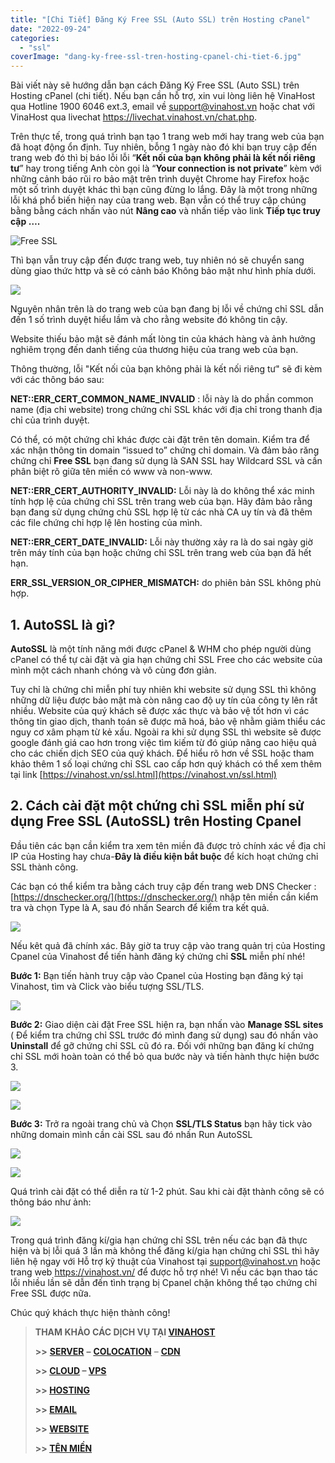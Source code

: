 ```yaml
---
title: "[Chi Tiết] Đăng Ký Free SSL (Auto SSL) trên Hosting cPanel"
date: "2022-09-24"
categories: 
  - "ssl"
coverImage: "dang-ky-free-ssl-tren-hosting-cpanel-chi-tiet-6.jpg"
---
```


Bài viết này sẽ hướng dẫn bạn cách Đăng Ký Free SSL (Auto SSL) trên Hosting cPanel (chi tiết). Nếu bạn cần hỗ trợ, xin vui lòng liên hệ VinaHost qua Hotline 1900 6046 ext.3, email về support@vinahost.vn hoặc chat với VinaHost qua livechat https://livechat.vinahost.vn/chat.php.

Trên thực tế, trong quá trình bạn tạo 1 trang web mới hay trang web của bạn đã hoạt động ổn định. Tuy nhiên, bỗng 1 ngày nào đó khi bạn truy cập đến trang web đó thì bị báo lỗi lỗi “**Kết nối của bạn không phải là kết nối riêng tư**” hay trong tiếng Anh còn gọi là “**Your connection is not private**” kèm với những cảnh báo rũi ro bảo mật trên trình duyệt Chrome hay Firefox hoặc một số trình duyệt khác thì bạn cũng đừng lo lắng. Đây là một trong những lỗi khá phổ biến hiện nay của trang web. Bạn vẫn có thể truy cập chúng bằng bằng cách nhấn vào nút **Nâng cao** và nhấn tiếp vào link **Tiếp tục truy cập ….**

![Free SSL](images/dang-ky-free-ssl-tren-hosting-cpanel-chi-tiet-1.jpg)

Thì bạn vẫn truy cập đến được trang web, tuy nhiên nó sẽ chuyển sang dùng giao thức http và sẽ có cảnh báo Không bảo mật như hình phía dưới.

![](images/dang-ky-free-ssl-tren-hosting-cpanel-chi-tiet-2.png)

Nguyên nhân trên là do trang web của bạn đang bị lỗi về chứng chỉ SSL dẫn đến 1 số trình duyệt hiểu lầm và cho rằng website đó không tin cậy.

Website thiếu bảo mật sẽ đánh mất lòng tin của khách hàng và ảnh hưởng nghiêm trọng đến danh tiếng của thương hiệu của trang web của bạn.

Thông thường, lỗi "Kết nối của bạn không phải là kết nối riêng tư" sẽ đi kèm với các thông báo sau:

**NET::ERR\_CERT\_COMMON\_NAME\_INVALID** : lỗi này là do phần common name (địa chỉ website) trong chứng chỉ SSL khác với địa chỉ trong thanh địa chỉ của trình duyệt.

Có thể, có một chứng chỉ khác được cài đặt trên tên domain. Kiểm tra để xác nhận thông tin domain “issued to” chứng chỉ domain. Và đảm bảo răng chứng chỉ **Free SSL** bạn đang sử dụng là SAN SSL hay Wildcard SSL và cần phân biệt rõ giữa tên miền có www và non-www.

**NET::ERR\_CERT\_AUTHORITY\_INVALID:** Lỗi này là do không thể xác minh tính hợp lệ của chứng chỉ SSL trên trang web của bạn. Hãy đảm bảo rằng bạn đang sử dụng chứng chủ SSL hợp lệ từ các nhà CA uy tín và đã thêm các file chứng chỉ hợp lệ lên hosting của mình.

**NET::ERR\_CERT\_DATE\_INVALID:** Lỗi này thường xảy ra là do sai ngày giờ trên máy tính của bạn hoặc chứng chỉ SSL trên trang web của bạn đã hết hạn.

**ERR\_SSL\_VERSION\_OR\_CIPHER\_MISMATCH:** do phiên bản SSL không phù hợp.

## **1\. AutoSSL là gì?**

**AutoSSL** là một tính năng mới được cPanel & WHM cho phép người dùng cPanel có thể tự cài đặt và gia hạn chứng chỉ SSL Free cho các website của mình một cách nhanh chóng và vô cùng đơn giản.

Tuy chỉ là chứng chỉ miễn phí tuy nhiên khi website sử dụng SSL thì không những dữ liệu được bảo mật mà còn nâng cao độ uy tín của công ty lên rất nhiều. Website của quý khách sẽ được xác thực và bảo vệ tốt hơn vì các thông tin giao dịch, thanh toán sẽ được mã hoá, bảo vệ nhằm giảm thiểu các nguy cơ xâm phạm từ kẻ xấu. Ngoài ra khi sử dụng SSL thì website sẽ được google đánh giá cao hơn trong việc tìm kiếm từ đó giúp nâng cao hiệu quả cho các chiến dịch SEO của quý khách. Để hiểu rõ hơn về SSL hoặc tham khảo thêm 1 số loại chứng chỉ SSL cao cấp hơn quý khách có thể xem thêm tại link [https://vinahost.vn/ssl.html](https://vinahost.vn/ssl.html)

## **2\. Cách cài đặt một chứng chỉ SSL miễn phí sử dụng Free SSL (AutoSSL) trên Hosting Cpanel**

Đầu tiên các bạn cần kiểm tra xem tên miền đã được trỏ chính xác về địa chỉ IP của Hosting hay chưa-**Đây là điều kiện bắt buộc** để kích hoạt chứng chỉ SSL thành công.

Các bạn có thể kiểm tra bằng cách truy cập đến trang web DNS Checker : [https://dnschecker.org/](https://dnschecker.org/) nhập tên miền cần kiểm tra và chọn Type là A, sau đó nhấn Search để kiểm tra kết quả.

![](images/dang-ky-free-ssl-tren-hosting-cpanel-chi-tiet-3.png)

Nếu kêt quả đã chính xác. Bây giờ ta truy cập vào trang quản trị của Hosting Cpanel của Vinahost để tiến hành đăng ký chứng chỉ **SSL** miễn phí nhé!

**Bước 1:** Bạn tiến hành truy cập vào Cpanel của Hosting bạn đăng ký tại Vinahost, tìm và Click vào biểu tượng SSL/TLS.

![](images/dang-ky-free-ssl-tren-hosting-cpanel-chi-tiet-4.png)

**Bước 2:** Giao diện cài đặt Free SSL hiện ra, bạn nhấn vào **Manage SSL sites** ( Để kiểm tra chứng chỉ SSL trước đó mình đang sử dụng) sau đó nhấn vào **Uninstall** để gỡ chứng chỉ SSL cũ đó ra. Đối với những bạn đăng kí chứng chỉ SSL mới hoàn toàn có thể bỏ qua bước này và tiến hành thực hiện bước 3.

![](images/dang-ky-free-ssl-tren-hosting-cpanel-chi-tiet-5.png)

![](images/dang-ky-free-ssl-tren-hosting-cpanel-chi-tiet-6.png)

**Bước 3:** Trở ra ngoài trang chủ và Chọn **SSL/TLS Status** bạn hãy tick vào những domain mình cần cài SSL sau đó nhấn Run AutoSSL

![](images/dang-ky-free-ssl-tren-hosting-cpanel-chi-tiet-7.png)

![](images/dang-ky-free-ssl-tren-hosting-cpanel-chi-tiet-8.png)

Quá trình cài đặt có thể diễn ra từ 1-2 phút. Sau khi cài đặt thành công sẽ có thông báo như ảnh:

![](images/dang-ky-free-ssl-tren-hosting-cpanel-chi-tiet-9.png)

Trong quá trình đăng kí/gia hạn chứng chỉ SSL trên nếu các bạn đã thực hiện và bị lỗi quá 3 lần mà không thể đăng kí/gia hạn chứng chỉ SSL thì hãy liên hệ ngay với Hỗ trợ kỹ thuật của Vinahost tại [support@vinahost.vn](mailto:support@vinahost.vn) hoặc trang web https://vinahost.vn/ để được hỗ trợ nhé! Vì nếu các bạn thao tác lỗi nhiều lần sẽ dẫn đến tình trạng bị Cpanel chặn không thể tạo chứng chỉ Free SSL được nữa.

Chúc quý khách thực hiện thành công!

> **THAM KHẢO CÁC DỊCH VỤ TẠI [VINAHOST](https://kb.vinahost.vn/)**
> 
> **\>>** [**SERVER**](https://vinahost.vn/thue-may-chu-rieng/) **–** [**COLOCATION**](https://vinahost.vn/colocation.html) – [**CDN**](https://vinahost.vn/dich-vu-cdn-chuyen-nghiep)
> 
> **\>> [CLOUD](https://vinahost.vn/cloud-server-gia-re/) – [VPS](https://vinahost.vn/vps-ssd-chuyen-nghiep/)**
> 
> **\>> [HOSTING](https://vinahost.vn/wordpress-hosting)**
> 
> **\>> [EMAIL](https://vinahost.vn/email-hosting)**
> 
> **\>> [WEBSITE](http://vinawebsite.vn/)**
> 
> **\>> [TÊN MIỀN](https://vinahost.vn/ten-mien-gia-re/)**
